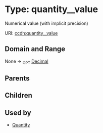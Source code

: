 
# Type: quantity__value


Numerical value (with implicit precision)

URI: [ccdh:quantity__value](https://example.org/ccdh/quantity__value)


## Domain and Range

None ->  <sub>OPT</sub> [Decimal](types/Decimal.md)

## Parents


## Children


## Used by

 * [Quantity](Quantity.md)
